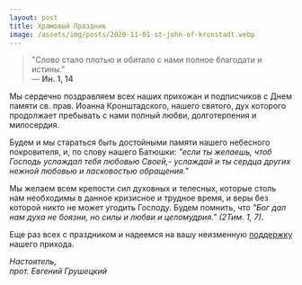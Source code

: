 ```yaml
---
layout: post
title: Храмовый Праздник
image: /assets/img/posts/2020-11-01-st-john-of-kronstadt.webp
---
```


> "Слово стало плотью и обитало с нами полное благодати и истины."<br />
> — **Ин. 1, 14**

Мы сердечно поздравляем всех наших прихожан и подписчиков с Днем памяти св. прав. Иоанна Кронштадского, нашего святого, дух которого продолжает пребывать с нами полный любви, долготерпения  и милосердия.

Будем и мы стараться быть достойными памяти нашего небесного покровителя, и, по слову нашего Батюшки: *"если ты желаешь, чтоб Господь услаждал тебя любовью Своей,- услаждай и ты сердца других нежной любовью и ласковостью обращения."*

Мы желаем всем крепости сил духовных и телесных, которые столь нам необходимы в данное кризисное и трудное время, и веры без которой никто не может угодить Господу. Будем помнить, что *"Бог дал нам духа не боязни, но силы и любви и целомудрия." (2Тим. 1, 7)*.
   
Еще раз всех с праздником и надеемся на вашу неизменную [поддержку](/donations) нашего  прихода.

*Настоятель,<br />
прот. Евгений Грушецкий*
